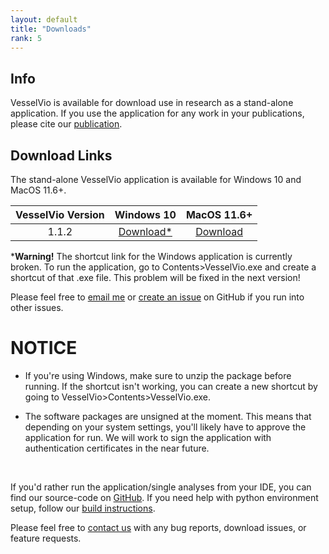 ```yaml
---
layout: default
title: "Downloads"
rank: 5
---
```


## Info
VesselVio is available for download use in research as a stand-alone application. If you use the application for any work in your publications, please cite our [publication](https://www.sciencedirect.com/science/article/pii/S2667237522000443?via%3Dihub).

## Download Links
The stand-alone VesselVio application is available for Windows 10 and MacOS 11.6+.

  | VesselVio Version |  Windows 10 | MacOS 11.6+|
  |:-------------:|:---------------:|:---------------:|
  | 1.1.2           | [Download*](https://sourceforge.net/projects/vesselvio/files/1.1.2%20Downloads/VesselVio%201.1.2.zip/download) | [Download](https://sourceforge.net/projects/vesselvio/files/1.1.2%20Downloads/VesselVio.zip/download)  |

*<b>Warning!</b> The shortcut link for the Windows application is currently broken. To run the application, go to Contents>VesselVio.exe and create a shortcut of that .exe file. This problem will be fixed in the next version! 

Please feel free to [email me](mailto:vesselvio@gmail.com) or [create an issue](https://github.com/JacobBumgarner/VesselVio/issues) on GitHub if you run into other issues.

# NOTICE

- If you're using Windows, make sure to unzip the package before running. If the shortcut isn't working, you can create a new shortcut by going to VesselVio>Contents>VesselVio.exe.

- The software packages are unsigned at the moment. This means that depending on your system settings, you'll likely have to approve the application for run. We will work to sign the application with authentication certificates in the near future.

&nbsp;

If you'd rather run the application/single analyses from your IDE, you can find our source-code on [GitHub](https://github.com/JacobBumgarner/VesselVio). If you need help with python environment setup, follow our [build instructions](https://jacobbumgarner.github.io/VesselVio/Build.html).

Please feel free to [contact us](mailto:vesselvio@gmail.com) with any bug reports, download issues, or feature requests.
